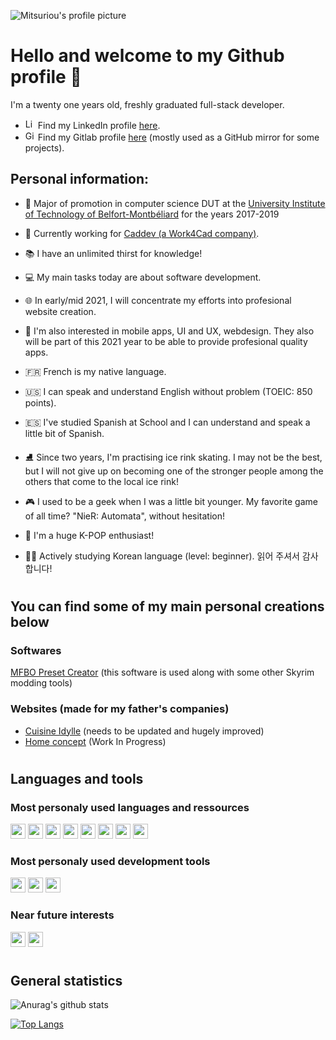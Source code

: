 ![Mitsuriou's profile picture](https://avatars3.githubusercontent.com/u/37184309?s=100&u=5bea81cf98a1bddaefab87ac8d616cf034a13b62&v=4)

# Hello and welcome to my Github profile 🧔
I'm a twenty one years old, freshly graduated full-stack developer.
- <img src="https://content.linkedin.com/content/dam/me/news/en-us/icons/Social_Icons_linkedin.svg.original.svg" alt="LinkedIn icon" width="16"/> Find my LinkedIn profile [here](https://www.linkedin.com/in/d-jacq/).
- <img src="https://cdn.iconscout.com/icon/free/png-128/gitlab-282507.png" alt="GitLab icon" width="16"/> Find my Gitlab profile [here](https://gitlab.com/Mitsuriou) (mostly used as a GitHub mirror for some projects).

## Personal information:
- 🏫 Major of promotion in computer science DUT at the [University Institute of Technology of Belfort-Montbéliard](http://www.iut-bm.univ-fcomte.fr) for the years 2017-2019
- 🏢 Currently working for [Caddev (a Work4Cad company)](https://www.caddev.info/).

- 📚 I have an unlimited thirst for knowledge!

- 💻 My main tasks today are about software development.

- 🌐 In early/mid 2021, I will concentrate my efforts into profesional website creation.

- 📱 I'm also interested in mobile apps, UI and UX, webdesign. They also will be part of this 2021 year to be able to provide profesional quality apps.

- 🇫🇷 French is my native language.

- 🇺🇸 I can speak and understand English without problem (TOEIC: 850 points).

- 🇪🇸 I've studied Spanish at School and I can understand and speak a little bit of Spanish.

- ⛸️ Since two years, I'm practising ice rink skating. I may not be the best, but I will not give up on becoming one of the stronger people among the others that come to the local ice rink!

- 🎮 I used to be a geek when I was a little bit younger. My favorite game of all time? "NieR: Automata", without hesitation!

- 🎵 I'm a huge K-POP enthusiast!

- 👨‍🎓 Actively studying Korean language (level: beginner). 읽어 주셔서 감사합니다!

#
## You can find some of my main personal creations below
### Softwares
[MFBO Preset Creator](https://github.com/Mitsuriou/MFBO-Preset-Creator) (this software is used along with some other Skyrim modding tools)
### Websites (made for my father's companies)
- [Cuisine Idylle](https://www.cuisine-idylle.fr) (needs to be updated and hugely improved)
- [Home concept](https://www.homconcept.com) (Work In Progress)

#
## Languages and tools
### Most personaly used languages and ressources
<code><img height="24" src="https://upload.wikimedia.org/wikipedia/commons/1/18/ISO_C%2B%2B_Logo.svg"></code>
<code><img height="24" src="https://upload.wikimedia.org/wikipedia/commons/0/0d/C_Sharp_wordmark.svg"></code>
<code><img height="24" src="https://upload.wikimedia.org/wikipedia/fr/2/2e/Java_Logo.svg"></code>
<code><img height="24" src="https://upload.wikimedia.org/wikipedia/commons/2/27/PHP-logo.svg"></code>
<code><img height="24" src="https://upload.wikimedia.org/wikipedia/commons/9/99/Unofficial_JavaScript_logo_2.svg"></code>
<code><img height="24" src="https://upload.wikimedia.org/wikipedia/commons/6/61/HTML5_logo_and_wordmark.svg"></code>
<code><img height="24" src="https://upload.wikimedia.org/wikipedia/commons/d/d5/CSS3_logo_and_wordmark.svg"></code>
<code><img height="24" src="https://upload.wikimedia.org/wikipedia/commons/d/d9/Markdown.png"></code>

### Most personaly used development tools
<code><img height="24" src="https://visualstudio.microsoft.com/wp-content/uploads/2019/06/BrandVisualStudioWin2019-3.svg"></code>
<code><img height="24" src="https://upload.wikimedia.org/wikipedia/commons/9/9a/Visual_Studio_Code_1.35_icon.svg"></code>
<code><img height="24" src="https://git-scm.com/images/logo@2x.png"></code>

### Near future interests
<code><img height="24" src="https://upload.wikimedia.org/wikipedia/commons/9/95/Vue.js_Logo_2.svg"></code>
<code><img height="24" src="https://upload.wikimedia.org/wikipedia/commons/a/a7/React-icon.svg"></code>

#
## General statistics
![Anurag's github stats](https://github-readme-stats.vercel.app/api?username=mitsuriou&show_icons=true&count_private=true)

[![Top Langs](https://github-readme-stats.vercel.app/api/top-langs/?username=mitsuriou)](https://github.com/anuraghazra/github-readme-stats)
